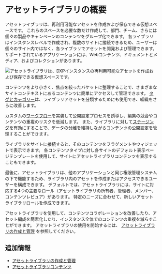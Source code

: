 # アセットライブラリの概要

アセットライブラリは、再利用可能なアセットを作成および保存できる仮想スペースです。 これらのスペースを必要な数だけ作成して、部門、チーム、さらには個々の製品やキャンペーンのコンテンツをグループ化できます。 各ライブラリはインスタンスレベルで作成され、複数のサイトに接続できるため、ユーザーは個々のサイト内ではなく、各ライブラリでアセットを開発および管理できます。 サポートされているアプリケーションには、Webコンテンツ、ドキュメントとメディア、およびコレクションがあります。

![アセットライブラリは、DXPインスタンスの再利用可能なアセットを作成および保存できる仮想スペースです。](./asset-libraries-overview/images/01.png)

コンテンツをより小さく、焦点を絞ったバケットに整理することで、さまざまなサイトコンテキストにあるコンテンツに簡単にアクセスして管理できます。 [タグとカテゴリー](../tags-and-categories/organizing-content-with-categories-and-tags.md)は、ライブラリアセットを分類するためにも使用でき、組織をさらに改善します。

カスタムの[ワークフロー](../../process-automation/workflow/introduction-to-workflow.md)を実装して公開設定プロセスを誘導し、編集の競合やコンテンツの重複のリスクを低減します。 また、ライブラリに対して[ステージング](../../site-building/publishing-tools/staging/staging-overview.md)を有効にすることで、データの分離を維持しながらコンテンツの公開設定を管理することができます。

ライブラリをサイトに接続すると、そのコンテンツをフラグメントやウィジェットで表示できます。 各コンテンツタイプに対し各サイトのデフォルト表示ページテンプレートを使用して、サイトにアセットライブラリコンテンツを表示することもできます。

最後に、アセットライブラリは、他のアプリケーションと同じ権限管理システムの下で機能するため、ライブラリ内のアセットを作成またはアクセスできるユーザーを構成できます。 デフォルトでは、アセットライブラリには、サイトに対応する4つの主要なロール（アセットライブラリの所有者、管理者、メンバー、コンテンツレビュア）があります。 特定のニーズに合わせて、新しいアセットライブラリロールを作成できます。

アセットライブラリを使用して、コンテンツコラボレーションを改善したり、アセット編成を簡素化したり、インスタンス全体でのコンテンツの重複を減らすことができます。 アセットライブラリの使用を開始するには、 [アセットライブラリの作成と管理](./creating-and-managing-asset-libraries.md) を参照してください。

<a name="additional-information" />

## 追加情報

  - [アセットライブラリの作成と管理](./creating-and-managing-asset-libraries.md)
  - [アセットライブラリコンテンツ](./asset-library-content.md)
